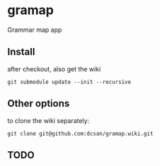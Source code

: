 # gramap
Grammar map app

## Install

after checkout, also get the wiki

    git submodule update --init --recursive


## Other options

to clone the wiki separately:

    git clone git@github.com:dcsan/gramap.wiki.git

## TODO 